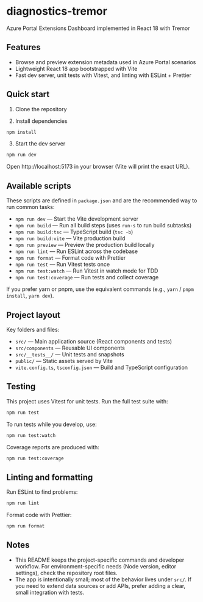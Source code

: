 # diagnostics-tremor

Azure Portal Extensions Dashboard implemented in React 18 with Tremor

## Features

- Browse and preview extension metadata used in Azure Portal scenarios
- Lightweight React 18 app bootstrapped with Vite
- Fast dev server, unit tests with Vitest, and linting with ESLint + Prettier

## Quick start

1. Clone the repository

2. Install dependencies

```bash
npm install
```

3. Start the dev server

```bash
npm run dev
```

Open http://localhost:5173 in your browser (Vite will print the exact URL).

## Available scripts

These scripts are defined in `package.json` and are the recommended way to run common tasks:

- `npm run dev` — Start the Vite development server
- `npm run build` — Run all build steps (uses `run-s` to run build subtasks)
- `npm run build:tsc` — TypeScript build (`tsc -b`)
- `npm run build:vite` — Vite production build
- `npm run preview` — Preview the production build locally
- `npm run lint` — Run ESLint across the codebase
- `npm run format` — Format code with Prettier
- `npm run test` — Run Vitest tests once
- `npm run test:watch` — Run Vitest in watch mode for TDD
- `npm run test:coverage` — Run tests and collect coverage

If you prefer yarn or pnpm, use the equivalent commands (e.g., `yarn` / `pnpm install`, `yarn dev`).

## Project layout

Key folders and files:

- `src/` — Main application source (React components and tests)
- `src/components` — Reusable UI components
- `src/__tests__/` — Unit tests and snapshots
- `public/` — Static assets served by Vite
- `vite.config.ts`, `tsconfig.json` — Build and TypeScript configuration

## Testing

This project uses Vitest for unit tests. Run the full test suite with:

```bash
npm run test
```

To run tests while you develop, use:

```bash
npm run test:watch
```

Coverage reports are produced with:

```bash
npm run test:coverage
```

## Linting and formatting

Run ESLint to find problems:

```bash
npm run lint
```

Format code with Prettier:

```bash
npm run format
```

## Notes

- This README keeps the project-specific commands and developer workflow. For environment-specific needs (Node version, editor settings), check the repository root files.
- The app is intentionally small; most of the behavior lives under `src/`. If you need to extend data sources or add APIs, prefer adding a clear, small integration with tests.
